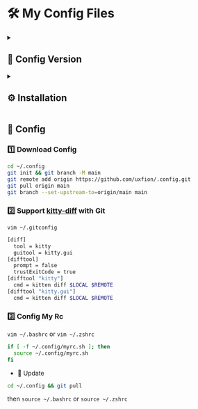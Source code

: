 # 🛠️ My Config Files

<details>
<summary><h2>🔢 Config Version</h2></summary>

- [🐈 Kitty](https://github.com/kovidgoyal/kitty): `0.32.1`
- [🛌 LazyVim](https://github.com/LazyVim/starter): `741ff3aa70336abb6c76ee4c49815ae589a1b852`
- [🎛️ .tmux](https://github.com/gpakosz/.tmux): `b892bc155b6df087b05868995fc6e2cd8b5bbb98`
- [🦆 Yazi](https://github.com/sxyazi/yazi/tree/main/yazi-config/preset): `0.2.3`

</details>

<details>
<summary><h2>⚙️ Installation</h2></summary>

```bash
# clean
brew uninstall ranger joshuto
sudo apt remove ranger
rm -rf /usr/local/bin/joshuto /usr/local/bin/vim
rm -rf ~/.config/coc ~/.config/ranger ~/.config/joshuto ~/.config/lvim
rm -rf ~/.local/share/ranger ~/.local/share/lunarvim* ~/.local/share/lvim
rm -rf ~/.config/kitty ~/.config/nvim ~/.config/tmux ~/.config/yazi
rm -rf ~/.local/share/nvim ~/.local/state/nvim ~/.cache/nvim
bash ~/.local/share/lunarvim/lvim/utils/installer/uninstall.sh
```

### 1. 📝 Font: [🔤 JetBrains Mono Nerd Font](https://github.com/ryanoasis/nerd-fonts/releases/latest)

<details>
<summary><b>🍺 Brew</b></summary>

```bash
brew tap homebrew/cask-fonts
brew install font-jetbrains-mono-nerd-font
```

</details>

<details>
<summary><b>📟 Linux</b></summary>

```bash
sudo apt install xxx  # TODO
```

</details>

### 2. 📟 Terminal Emulator: [🐈 Kitty](https://sw.kovidgoyal.net/kitty/)

<details>
<summary><b>🍺 Brew</b></summary>

```bash
brew install kitty
```

</details>

<details>
<summary><b>📟 Linux</b></summary>

```bash
curl -L https://sw.kovidgoyal.net/kitty/installer.sh | sh /dev/stdin
```

</details>

### 3. 🗃️ File Manager: [🦆 Yazi](https://yazi-rs.github.io/docs/installation)

<details>
<summary><b>🍺 Brew</b></summary>

```bash
brew install yazi ffmpegthumbnailer unar jq poppler fd ripgrep fzf zoxide
```

</details>

<details>
<summary><b>📟 Linux</b></summary>

```bash
cd ~/dl && wget https://github.com/sxyazi/yazi/releases/download/v0.2.3/yazi-x86_64-unknown-linux-gnu.zip
unzip yazi-x86_64-unknown-linux-gnu.zip
cp yazi-x86_64-unknown-linux-gnu/yazi /usr/local/bin/
# requirtments
sudo apt update && sudo apt install -y file unar jq fd-find ripgrep fzf zoxide
# no necessary
sudo apt install -y ffmpegthumbnailer poppler 
```

</details>

### 4. ✏️ Text Editor: [🛌 LazyVim](https://www.lazyvim.org/)

<details>
<summary><b>🍺 Brew</b></summary>

```bash
brew install nvim rustup fd ripgrep

brew install node@20 && brew link --overwrite node@20

npm install -g neovim
pip install pynvim
```

</details>

<details>
<summary><b>📟 Linux</b></summary>

```bash
# nvim
sudo apt install libfuse2
wget https://github.com/neovim/neovim/releases/download/stable/nvim.appimage -O /usr/local/bin/nvim.appimage
chmod +x /usr/local/bin/nvim.appimage && ln -sf /usr/local/bin/nvim.appimage /usr/local/bin/nvim
# TODO: aarch64

# requirements
sudo apt update && sudo apt install -y git build-essential ca-certificates curl gnupg python3-pip
sudo apt install fd-find ripgrep

# node
sudo mkdir -p /etc/apt/keyrings
curl -fsSL https://deb.nodesource.com/gpgkey/nodesource-repo.gpg.key | sudo gpg --dearmor -o /etc/apt/keyrings/nodesource.gpg
NODE_MAJOR=20
echo "deb [signed-by=/etc/apt/keyrings/nodesource.gpg] https://deb.nodesource.com/node_$NODE_MAJOR.x nodistro main" | sudo tee /etc/apt/sources.list.d/nodesource.list
sudo apt-get update && sudo apt-get install nodejs -y

# rust (no necessary)
# curl --proto '=https' --tlsv1.2 -sSf https://sh.rustup.rs | sh
# rust fd::fd-find, rg::ripgrep

npm install -g neovim
pip install pynvim
```

</details>

### 5. 🔢 Git GUI: [💤 Lazygit](https://github.com/jesseduffield/lazygit)

<details>
<summary><b>🍺 Brew</b></summary>

```bash
brew install lazygit
```

</details>

<details>
<summary><b>📟 Linux</b></summary>

```bash
LAZYGIT_VERSION=$(curl -s "https://api.github.com/repos/jesseduffield/lazygit/releases/latest" | grep -Po '"tag_name": "v\K[^"]*')
# amd64
curl -Lo lazygit.tar.gz "https://github.com/jesseduffield/lazygit/releases/latest/download/lazygit_${LAZYGIT_VERSION}_Linux_x86_64.tar.gz"
# arm64
# curl -Lo lazygit.tar.gz "https://github.com/jesseduffield/lazygit/releases/latest/download/lazygit_${LAZYGIT_VERSION}_Linux_arm64.tar.gz"

tar xf lazygit.tar.gz lazygit
sudo install lazygit /usr/local/bin
```

</details>

### 6. 📟 Multiplexer: [🎛️ Tmux](https://github.com/tmux/tmux/wiki)

<details>
<summary><b>🍺 Brew</b></summary>

```bash
brew install tmux
```

</details>

<details>
<summary><b>📟 Linux</b></summary>

```bash
sudo apt install tmux
tmux -V

# wget https://github.com/nelsonenzo/tmux-appimage/releases/download/3.3a/tmux.appimage -O /usr/local/bin/tmux.appimage
# chmod +x /usr/local/bin/tmux.appimage && ln -sf /usr/local/bin/nvim.appimage /usr/local/bin/nvim
```

</details>

</details>

## 🚀 Config

### 1️⃣ Download Config

```bash
cd ~/.config
git init && git branch -M main
git remote add origin https://github.com/uxfion/.config.git
git pull origin main
git branch --set-upstream-to=origin/main main
```

### 2️⃣ Support [kitty-diff](https://sw.kovidgoyal.net/kitty/kittens/diff/) with Git

`vim ~/.gitconfig`

```bash
[diff]
  tool = kitty
  guitool = kitty.gui
[difftool]
  prompt = false
  trustExitCode = true
[difftool "kitty"]
  cmd = kitten diff $LOCAL $REMOTE
[difftool "kitty.gui"]
  cmd = kitten diff $LOCAL $REMOTE
```

### 3️⃣ Config My Rc

`vim ~/.bashrc` or `vim ~/.zshrc`

```bash
if [ -f ~/.config/myrc.sh ]; then
  source ~/.config/myrc.sh
fi
```

- 🎉 Update

```bash
cd ~/.config && git pull
```

then `source ~/.bashrc` or `source ~/.zshrc`
